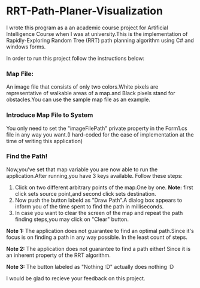 # RRT-Path-Planer-Visualization

I wrote this program as a an academic course project for Artificial Intelligence Course when I was at university.This is the 
implementation of Rapidly-Exploring Random Tree (RRT) path planning algorithm using C# and windows forms.

In order to run this project follow the instructions below:

### Map File:
  An image file that consists of only two colors.White pixels are representative of walkable areas of a map.and Black pixels stand for obstacles.You can use the sample map file as an example.

### Introduce Map File to System
  You only need to set the "imageFilePath" private property in the Form1.cs file in any way you want.(I hard-coded for the ease
of implementation at the time of writing this application)

### Find the Path!
  Now,you've set that map variable you are now able to run the application.After running,you have 3 keys available.
Follow these steps:

1. Click on two different arbitrary points of the map.One by one.
**Note:** first click sets source point,and second click sets destination.
2. Now push the button labeld as "Draw Path".A dialog box appears to inform you of the time spent to find the path in milliseconds.
3. In case you want to clear the screen of the map and repeat the path finding steps,you may click on "Clear" button.

**Note 1:** The application does not guarantee to find an optimal path.Since it's focus is on finding a path in any way possible.
In the least count of steps.

**Note 2:** The application does not guarantee to find a path either! Since it is an inherent property of the RRT algorithm.

**Note 3:** The button labeled as "Nothing :D" actually does nothing :D

I would be glad to recieve your feedback on this project.

